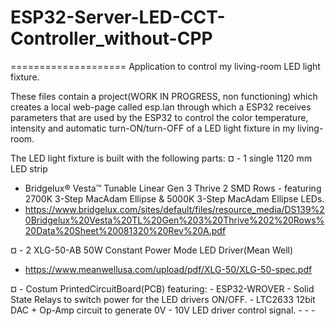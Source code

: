 # ESP32-Server-LED-CCT-Controller_without-CPP
====================
Application to control my living-room LED light fixture.

These files contain a project(WORK IN PROGRESS, non functioning) which creates a local web-page called esp.lan
through which a ESP32 receives parameters that are used by the ESP32 to control the color temperature, intensity and automatic turn-ON/turn-OFF of a LED light fixture in my living-room.

The LED light fixture is built with the following parts:
¤ - 1 single 1120 mm LED strip
  - Bridgelux® Vesta™ Tunable Linear Gen 3 Thrive 2 SMD Rows - featuring 2700K 3-Step MacAdam Ellipse & 5000K 3-Step MacAdam Ellipse LEDs.
  - https://www.bridgelux.com/sites/default/files/resource_media/DS139%20Bridgelux%20Vesta%20TL%20Gen%203%20Thrive%202%20Rows%20Data%20Sheet%20081320%20Rev%20A.pdf

¤ - 2 XLG-50-AB 50W Constant Power Mode LED Driver(Mean Well)
  - https://www.meanwellusa.com/upload/pdf/XLG-50/XLG-50-spec.pdf
  
¤ - Costum PrintedCircuitBoard(PCB) featuring:
    - ESP32-WROVER
    - Solid State Relays to switch power for the LED drivers ON/OFF.
    - LTC2633 12bit DAC + Op-Amp circuit to generate 0V - 10V LED driver control signal.
    - 
    - 
    - 
